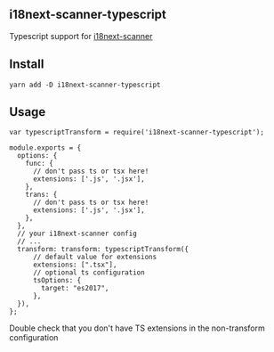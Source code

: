 ## i18next-scanner-typescript

Typescript support for [i18next-scanner](https://github.com/i18next/i18next-scanner/)


## Install

```
yarn add -D i18next-scanner-typescript
```


## Usage

```
var typescriptTransform = require('i18next-scanner-typescript');

module.exports = {
  options: {
    func: {
      // don't pass ts or tsx here!
      extensions: ['.js', '.jsx'],
    },
    trans: {
      // don't pass ts or tsx here!
      extensions: ['.js', '.jsx'],
    },
  },
  // your i18next-scanner config
  // ...
  transform: transform: typescriptTransform({
      // default value for extensions
      extensions: [".tsx"],
      // optional ts configuration
      tsOptions: {
        target: "es2017",
      },
  }),
};

```

Double check that you don't have TS extensions in the non-transform configuration
